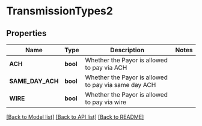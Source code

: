 # TransmissionTypes2

## Properties

Name | Type | Description | Notes
------------ | ------------- | ------------- | -------------
**ACH** | **bool** | Whether the Payor is allowed to pay via ACH | 
**SAME_DAY_ACH** | **bool** | Whether the Payor is allowed to pay via same day ACH | 
**WIRE** | **bool** | Whether the Payor is allowed to pay via wire | 

[[Back to Model list]](../README.md#documentation-for-models) [[Back to API list]](../README.md#documentation-for-api-endpoints) [[Back to README]](../README.md)


